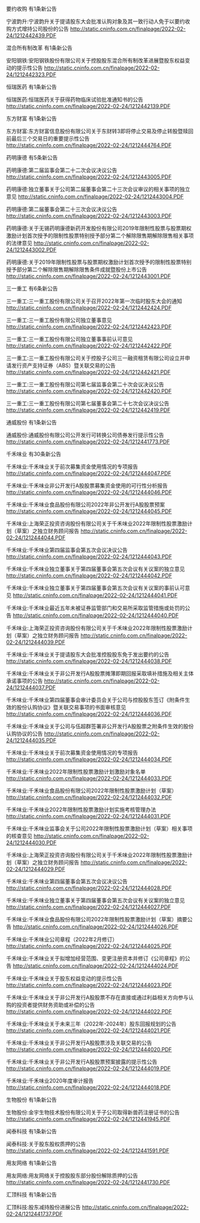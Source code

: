 要约收购 有1条新公告 

宁波韵升:宁波韵升关于提请股东大会批准认购对象及其一致行动人免于以要约收购方式增持公司股份的公告 http://static.cninfo.com.cn/finalpage/2022-02-24/1212442439.PDF 

混合所有制改革 有1条新公告 

安阳钢铁:安阳钢铁股份有限公司关于控股股东混合所有制改革进展暨股东权益变动的提示性公告 http://static.cninfo.com.cn/finalpage/2022-02-24/1212442323.PDF 

恒瑞医药 有1条新公告 

恒瑞医药:恒瑞医药关于获得药物临床试验批准通知书的公告 http://static.cninfo.com.cn/finalpage/2022-02-24/1212442139.PDF 

东方财富 有1条新公告 

东方财富:东方财富信息股份有限公司关于东财转3即将停止交易及停止转股暨赎回前最后三个交易日的重要提示性公告 http://static.cninfo.com.cn/finalpage/2022-02-24/1212444764.PDF 

药明康德 有5条新公告 

药明康德:第二届监事会第二十二次会议决议公告 http://static.cninfo.com.cn/finalpage/2022-02-24/1212443005.PDF 

药明康德:独立董事关于公司第二届董事会第二十三次会议审议的相关事项的独立意见 http://static.cninfo.com.cn/finalpage/2022-02-24/1212443004.PDF 

药明康德:第二届董事会第二十三次会议决议公告 http://static.cninfo.com.cn/finalpage/2022-02-24/1212443003.PDF 

药明康德:关于无锡药明康德新药开发股份有限公司2019年限制性股票与股票期权激励计划首次授予的限制性股票特别授予部分第二个解除限售期解除限售相关事项的法律意见 http://static.cninfo.com.cn/finalpage/2022-02-24/1212443002.PDF 

药明康德:关于2019年限制性股票与股票期权激励计划首次授予的限制性股票特别授予部分第二个解除限售期解除限售条件成就暨股份上市公告 http://static.cninfo.com.cn/finalpage/2022-02-24/1212443001.PDF 

三一重工 有6条新公告 

三一重工:三一重工股份有限公司关于召开2022年第一次临时股东大会的通知 http://static.cninfo.com.cn/finalpage/2022-02-24/1212442424.PDF 

三一重工:三一重工股份有限公司独立董事意见 http://static.cninfo.com.cn/finalpage/2022-02-24/1212442423.PDF 

三一重工:三一重工股份有限公司独立董事事前认可意见 http://static.cninfo.com.cn/finalpage/2022-02-24/1212442422.PDF 

三一重工:三一重工股份有限公司关于控股子公司三一融资租赁有限公司设立并申请发行资产支持证券（ABS）暨关联交易的公告 http://static.cninfo.com.cn/finalpage/2022-02-24/1212442421.PDF 

三一重工:三一重工股份有限公司第七届监事会第二十次会议决议公告 http://static.cninfo.com.cn/finalpage/2022-02-24/1212442420.PDF 

三一重工:三一重工股份有限公司第七届董事会第二十七次会议决议公告 http://static.cninfo.com.cn/finalpage/2022-02-24/1212442419.PDF 

通威股份 有1条新公告 

通威股份:通威股份有限公司公开发行可转换公司债券发行提示性公告 http://static.cninfo.com.cn/finalpage/2022-02-24/1212441773.PDF 

千禾味业 有30条新公告 

千禾味业:千禾味业关于前次募集资金使用情况的专项报告 http://static.cninfo.com.cn/finalpage/2022-02-24/1212444047.PDF 

千禾味业:千禾味业非公开发行A股股票募集资金使用的可行性分析报告 http://static.cninfo.com.cn/finalpage/2022-02-24/1212444046.PDF 

千禾味业:千禾味业食品股份有限公司2022年非公开发行A股股票预案 http://static.cninfo.com.cn/finalpage/2022-02-24/1212444045.PDF 

千禾味业:上海荣正投资咨询股份有限公司关于千禾味业2022年限制性股票激励计划（草案）之独立财务顾问报告 http://static.cninfo.com.cn/finalpage/2022-02-24/1212444044.PDF 

千禾味业:千禾味业第四届监事会第五次会议决议公告 http://static.cninfo.com.cn/finalpage/2022-02-24/1212444043.PDF 

千禾味业:千禾味业独立董事关于第四届董事会第五次会议有关议案的独立意见 http://static.cninfo.com.cn/finalpage/2022-02-24/1212444042.PDF 

千禾味业:千禾味业独立董事关于第四届董事会第五次会议有关议案的事前认可意见 http://static.cninfo.com.cn/finalpage/2022-02-24/1212444041.PDF 

千禾味业:千禾味业最近五年未被证券监管部门和交易所采取监管措施或处罚的公告 http://static.cninfo.com.cn/finalpage/2022-02-24/1212444040.PDF 

千禾味业:上海荣正投资咨询股份有限公司关于千禾味业2022年限制性股票激励计划（草案）之独立财务顾问报告 http://static.cninfo.com.cn/finalpage/2022-02-24/1212444039.PDF 

千禾味业:千禾味业关于提请股东大会批准控股股东免于发出要约的公告 http://static.cninfo.com.cn/finalpage/2022-02-24/1212444038.PDF 

千禾味业:千禾味业关于非公开发行A股股票摊薄即期回报采取填补措施及相关主体承诺事项的公告 http://static.cninfo.com.cn/finalpage/2022-02-24/1212444037.PDF 

千禾味业:千禾味业第四届董事会审计委员会关于公司与控股股东签订《附条件生效的股份认购协议》暨关联交易事项的书面审核意见 http://static.cninfo.com.cn/finalpage/2022-02-24/1212444036.PDF 

千禾味业:千禾味业关于公司与伍超群签署非公开发行A股股票之附条件生效的股份认购协议的公告 http://static.cninfo.com.cn/finalpage/2022-02-24/1212444035.PDF 

千禾味业:千禾味业关于前次募集资金使用情况的专项报告 http://static.cninfo.com.cn/finalpage/2022-02-24/1212444034.PDF 

千禾味业:千禾味业2022年限制性股票激励计划激励对象名单 http://static.cninfo.com.cn/finalpage/2022-02-24/1212444033.PDF 

千禾味业:千禾味业食品股份有限公司2022年限制性股票激励计划（草案） http://static.cninfo.com.cn/finalpage/2022-02-24/1212444032.PDF 

千禾味业:千禾味业2022年限制性股票激励计划实施考核管理办法 http://static.cninfo.com.cn/finalpage/2022-02-24/1212444031.PDF 

千禾味业:千禾味业监事会关于公司2022年限制性股票激励计划（草案）相关事项的核查意见 http://static.cninfo.com.cn/finalpage/2022-02-24/1212444030.PDF 

千禾味业:上海荣正投资咨询股份有限公司关于千禾味业2022年限制性股票激励计划（草案）之独立财务顾问报告 http://static.cninfo.com.cn/finalpage/2022-02-24/1212444029.PDF 

千禾味业:千禾味业第四届董事会第五次会议决议公告 http://static.cninfo.com.cn/finalpage/2022-02-24/1212444028.PDF 

千禾味业:千禾味业独立董事关于第四届董事会第五次会议有关议案的独立意见 http://static.cninfo.com.cn/finalpage/2022-02-24/1212444027.PDF 

千禾味业:千禾味业食品股份有限公司2022年限制性股票激励计划（草案）摘要公告 http://static.cninfo.com.cn/finalpage/2022-02-24/1212444026.PDF 

千禾味业:千禾味业公司章程（2022年2月修订） http://static.cninfo.com.cn/finalpage/2022-02-24/1212444025.PDF 

千禾味业:千禾味业关于拟增加经营范围、变更注册资本并修订《公司章程》的公告 http://static.cninfo.com.cn/finalpage/2022-02-24/1212444024.PDF 

千禾味业:千禾味业关于股东权益变动的提示性公告 http://static.cninfo.com.cn/finalpage/2022-02-24/1212444023.PDF 

千禾味业:千禾味业关于非公开发行A股股票不存在直接或通过利益相关方向参与认购的投资者提供财务资助或补偿的公告 http://static.cninfo.com.cn/finalpage/2022-02-24/1212444022.PDF 

千禾味业:千禾味业关于未来三年（2022年-2024年）股东回报规划的公告 http://static.cninfo.com.cn/finalpage/2022-02-24/1212444021.PDF 

千禾味业:千禾味业关于非公开发行A股股票涉及关联交易的公告 http://static.cninfo.com.cn/finalpage/2022-02-24/1212444020.PDF 

千禾味业:千禾味业关于非公开发行A股股票预案披露的提示性公告 http://static.cninfo.com.cn/finalpage/2022-02-24/1212444019.PDF 

千禾味业:千禾味业2020年度审计报告 http://static.cninfo.com.cn/finalpage/2022-02-24/1212444018.PDF 

生物股份 有1条新公告 

生物股份:金宇生物技术股份有限公司关于子公司取得新兽药注册证书的公告 http://static.cninfo.com.cn/finalpage/2022-02-24/1212441945.PDF 

闻泰科技 有1条新公告 

闻泰科技:关于股东股权质押的公告 http://static.cninfo.com.cn/finalpage/2022-02-24/1212441591.PDF 

用友网络 有1条新公告 

用友网络:用友网络关于控股股东部分股份解除质押的公告 http://static.cninfo.com.cn/finalpage/2022-02-24/1212441730.PDF 

汇顶科技 有1条新公告 

汇顶科技:股东减持股份进展公告 http://static.cninfo.com.cn/finalpage/2022-02-24/1212441737.PDF 

